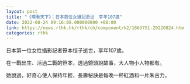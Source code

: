 ```yaml
---
layout: post
title: "《環看天下》：日本首位女攝記逝世　享年107歲"
date: 2022-08-24 09:16:08.000000000 +08:00
link: https://news.rthk.hk/rthk/ch/component/k2/1663751-20220824.htm
categories: rthk
---
```


日本第一位女性攝影記者笹本恒子逝世，享年107歲。

在一戰出生、活過二戰的笹本，透過鏡頭說故事，大人物小人物都有。

她說過，好奇心使人保持年輕，長壽秘訣是每晚一杯紅酒和一片朱古力。
